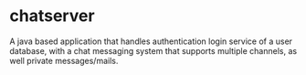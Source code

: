 # chatserver
A java based application that handles authentication login service of a user database, with a chat messaging system that supports multiple channels, as well private messages/mails.



